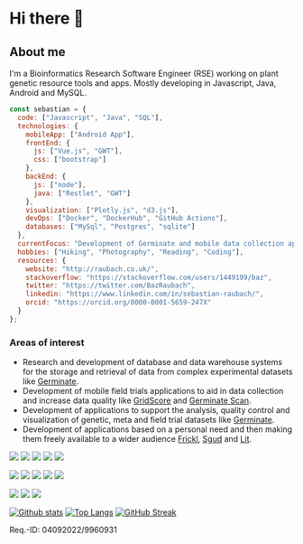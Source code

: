 # Hi there 👋

## About me

I'm a Bioinformatics Research Software Engineer (RSE) working on plant genetic resource tools and apps. Mostly developing in Javascript, Java, Android and MySQL.

```javascript
const sebastian = {
  code: ["Javascript", "Java", "SQL"],
  technologies: {
    mobileApp: ["Android App"],
    frontEnd: {
      js: ["Vue.js", "GWT"],
      css: ["bootstrap"]
    },
    backEnd: {
      js: ["node"],
      java: ["Restlet", "GWT"]
    },
    visualization: ["Plotly.js", "d3.js"],
    devOps: ["Docker", "DockerHub", "GitHub Actions"],
    databases: ["MySql", "Postgres", "sqlite"]
  },
  currentFocus: "Development of Germinate and mobile data collection apps",
  hobbies: ["Hiking", "Photography", "Reading", "Coding"],
  resources: {
    website: "http://raubach.co.uk/",
    stackoverflow: "https://stackoverflow.com/users/1449199/baz",
    twitter: "https://twitter.com/BazRaubach",
    linkedin: "https://www.linkedin.com/in/sebastian-raubach/",
    orcid: "https://orcid.org/0000-0001-5659-247X"
  }
};
```

### Areas of interest

- Research and development of database and data warehouse systems for the storage and retrieval of data from complex experimental datasets like [Germinate](https://germinateplatform.github.io/get-germinate/).
- Development of mobile field trials applications to aid in data collection and increase data quality like [GridScore](https://github.com/cropgeeks/gridscore) and [Germinate Scan](https://ics.hutton.ac.uk/get-germinate-scan/).
- Development of applications to support the analysis, quality control and visualization of genetic, meta and field trial datasets like [Germinate](https://germinateplatform.github.io/get-germinate/).
- Development of applications based on a personal need and then making them freely available to a wider audience [Frickl](https://sebastian-raubach.github.io/frickl-web/), [Sgud](https://github.com/sebastian-raubach/sgud-client) and [Lit](https://github.com/sebastian-raubach/lit).


![](https://img.shields.io/badge/Code-Java-informational?style=flat&logo=java&logoColor=white&color=3498db)
![](https://img.shields.io/badge/Code-Javascript-informational?style=flat&logo=javascript&logoColor=white&color=3498db)
![](https://img.shields.io/badge/Code-Vue.js-informational?style=flat&logo=vue.js&logoColor=white&color=3498db)
![](https://img.shields.io/badge/Code-Kotlin-informational?style=flat&logo=kotlin&logoColor=white&color=3498db)
![](https://img.shields.io/badge/Code-MySQL-informational?style=flat&logo=mysql&logoColor=white&color=3498db)

![](https://img.shields.io/badge/Tool-Docker-informational?style=flat&logo=docker&logoColor=white&color=8e44ad)
![](https://img.shields.io/badge/Tool-GitHub-informational?style=flat&logo=github&logoColor=white&color=8e44ad)
![](https://img.shields.io/badge/Tool-GitHub_Actions-informational?style=flat&logo=github-actions&logoColor=white&color=8e44ad)
![](https://img.shields.io/badge/Tool-Webpack-informational?style=flat&logo=webpack&logoColor=white&color=8e44ad)
![](https://img.shields.io/badge/Tool-Gradle-informational?style=flat&logo=gradle&logoColor=white&color=8e44ad)

![](https://img.shields.io/badge/Editor-VSCode-informational?style=flat&logo=visual-studio-code&logoColor=white&color=27ae60)
![](https://img.shields.io/badge/Editor-Intellij_IDEA-informational?style=flat&logo=intellij-idea&logoColor=white&color=27ae60)
![](https://img.shields.io/badge/Editor-Sublime_Text-informational?style=flat&logo=sublime-text&logoColor=white&color=27ae60)


[![Github stats](https://github-readme-stats.vercel.app/api?username=sebastian-raubach&hide=prs&show_icons=true&include_all_commits=true&count_private=true)](https://github.com/anuraghazra/github-readme-stats)
[![Top Langs](https://github-readme-stats.vercel.app/api/top-langs/?username=sebastian-raubach&show_icons=true&layout=compact&langs_count=6)](https://github.com/anuraghazra/github-readme-stats)
[![GitHub Streak](https://github-readme-streak-stats.herokuapp.com?user=sebastian-raubach&date_format=j%20M%5B%20Y%5D)](https://git.io/streak-stats)



Req.-ID: 04092022/9960931
